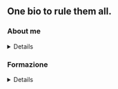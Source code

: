 ## One bio to rule them all.

### About me
<details><br>
  <!-- wp:paragraph -->
<p>Fin da piccolo ho sempre avuto una grossa passione per l'informatica. Crescendo, questa passione si è evoluta in una vera e propria ricerca di competenze in ambiti molto diversi tra di loro, che però mi permettessero di essere capace di sviluppare progetti in autonomia.</p>
<!-- /wp:paragraph -->

<!-- wp:paragraph -->
<p>Ho voluto quindi sfruttare questo sito come fosse un curriculum vitae della mia carriera informatica, mostrando sia il mio percorso accademico, sia i vari progetti che ho sviluppato od a cui ho partecipato.</p>
<!-- /wp:paragraph -->
</details>

### Formazione
<details></br>
**Java - Back End Development** </br>
Corso completo riguardante lo sviluppo Java </br>
come scrivere un programma attraverso un linguaggio ad oggetti </br>
come implementarlo in un'applicazione web client-server. </br>
_Certificazione conseguita il: corso in corso_
</details>
